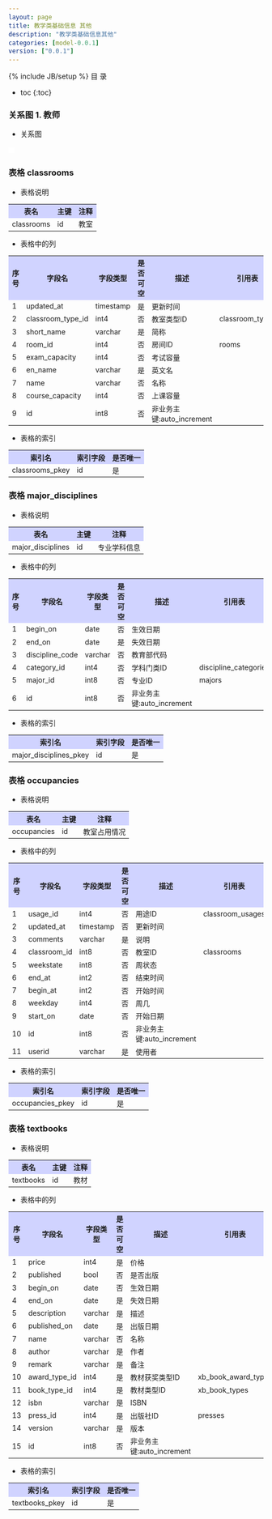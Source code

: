 ```yaml
---
layout: page
title: 教学类基础信息 其他
description: "教学类基础信息其他"
categories: [model-0.0.1]
version: ["0.0.1"]
---
```

{% include JB/setup %}
 目  录

* toc
{:toc}


### 关系图 1. 教师
  * 关系图
  
![教师](images/teacher.png)



### 表格 classrooms

  * 表格说明

<table class="table table-bordered table-striped table-condensed">
<tr><th style="background-color:#D0D3FF">表名</th><th style="background-color:#D0D3FF">主键</th><th style="background-color:#D0D3FF">注释</th>  </tr>
<tr><td>classrooms</td><td>id</td><td>教室</td>  </tr>
</table>

  * 表格中的列

<table class="table table-bordered table-striped table-condensed">
<tr><th style="background-color:#D0D3FF">序号</th><th style="background-color:#D0D3FF">字段名</th><th style="background-color:#D0D3FF">字段类型</th><th style="background-color:#D0D3FF">是否可空</th><th style="background-color:#D0D3FF">描述</th><th style="background-color:#D0D3FF">引用表</th>  </tr>
<tr><td>1</td><td>updated_at</td><td>timestamp</td><td>是</td><td>更新时间</td><td></td>  </tr>
<tr><td>2</td><td>classroom_type_id</td><td>int4</td><td>否</td><td>教室类型ID</td><td>classroom_types</td>  </tr>
<tr><td>3</td><td>short_name</td><td>varchar</td><td>是</td><td>简称</td><td></td>  </tr>
<tr><td>4</td><td>room_id</td><td>int4</td><td>否</td><td>房间ID</td><td>rooms</td>  </tr>
<tr><td>5</td><td>exam_capacity</td><td>int4</td><td>否</td><td>考试容量</td><td></td>  </tr>
<tr><td>6</td><td>en_name</td><td>varchar</td><td>是</td><td>英文名</td><td></td>  </tr>
<tr><td>7</td><td>name</td><td>varchar</td><td>否</td><td>名称</td><td></td>  </tr>
<tr><td>8</td><td>course_capacity</td><td>int4</td><td>否</td><td>上课容量</td><td></td>  </tr>
<tr><td>9</td><td>id</td><td>int8</td><td>否</td><td>非业务主键:auto_increment</td><td></td>  </tr>
</table>

 
  * 表格的索引

<table class="table table-bordered table-striped table-condensed">
  <tr>
<th style="background-color:#D0D3FF">索引名</th><th style="background-color:#D0D3FF">索引字段</th><th style="background-color:#D0D3FF">是否唯一</th>  </tr>
<tr><td>classrooms_pkey</td><td>id&nbsp;</td><td>是</td>  </tr>
</table>

### 表格 major_disciplines

  * 表格说明

<table class="table table-bordered table-striped table-condensed">
<tr><th style="background-color:#D0D3FF">表名</th><th style="background-color:#D0D3FF">主键</th><th style="background-color:#D0D3FF">注释</th>  </tr>
<tr><td>major_disciplines</td><td>id</td><td>专业学科信息</td>  </tr>
</table>

  * 表格中的列

<table class="table table-bordered table-striped table-condensed">
<tr><th style="background-color:#D0D3FF">序号</th><th style="background-color:#D0D3FF">字段名</th><th style="background-color:#D0D3FF">字段类型</th><th style="background-color:#D0D3FF">是否可空</th><th style="background-color:#D0D3FF">描述</th><th style="background-color:#D0D3FF">引用表</th>  </tr>
<tr><td>1</td><td>begin_on</td><td>date</td><td>否</td><td>生效日期</td><td></td>  </tr>
<tr><td>2</td><td>end_on</td><td>date</td><td>是</td><td>失效日期</td><td></td>  </tr>
<tr><td>3</td><td>discipline_code</td><td>varchar</td><td>否</td><td>教育部代码</td><td></td>  </tr>
<tr><td>4</td><td>category_id</td><td>int4</td><td>否</td><td>学科门类ID</td><td>discipline_categories</td>  </tr>
<tr><td>5</td><td>major_id</td><td>int8</td><td>否</td><td>专业ID</td><td>majors</td>  </tr>
<tr><td>6</td><td>id</td><td>int8</td><td>否</td><td>非业务主键:auto_increment</td><td></td>  </tr>
</table>

 
  * 表格的索引

<table class="table table-bordered table-striped table-condensed">
  <tr>
<th style="background-color:#D0D3FF">索引名</th><th style="background-color:#D0D3FF">索引字段</th><th style="background-color:#D0D3FF">是否唯一</th>  </tr>
<tr><td>major_disciplines_pkey</td><td>id&nbsp;</td><td>是</td>  </tr>
</table>

### 表格 occupancies

  * 表格说明

<table class="table table-bordered table-striped table-condensed">
<tr><th style="background-color:#D0D3FF">表名</th><th style="background-color:#D0D3FF">主键</th><th style="background-color:#D0D3FF">注释</th>  </tr>
<tr><td>occupancies</td><td>id</td><td>教室占用情况</td>  </tr>
</table>

  * 表格中的列

<table class="table table-bordered table-striped table-condensed">
<tr><th style="background-color:#D0D3FF">序号</th><th style="background-color:#D0D3FF">字段名</th><th style="background-color:#D0D3FF">字段类型</th><th style="background-color:#D0D3FF">是否可空</th><th style="background-color:#D0D3FF">描述</th><th style="background-color:#D0D3FF">引用表</th>  </tr>
<tr><td>1</td><td>usage_id</td><td>int4</td><td>否</td><td>用途ID</td><td>classroom_usages</td>  </tr>
<tr><td>2</td><td>updated_at</td><td>timestamp</td><td>否</td><td>更新时间</td><td></td>  </tr>
<tr><td>3</td><td>comments</td><td>varchar</td><td>是</td><td>说明</td><td></td>  </tr>
<tr><td>4</td><td>classroom_id</td><td>int8</td><td>否</td><td>教室ID</td><td>classrooms</td>  </tr>
<tr><td>5</td><td>weekstate</td><td>int8</td><td>否</td><td>周状态</td><td></td>  </tr>
<tr><td>6</td><td>end_at</td><td>int2</td><td>否</td><td>结束时间</td><td></td>  </tr>
<tr><td>7</td><td>begin_at</td><td>int2</td><td>否</td><td>开始时间</td><td></td>  </tr>
<tr><td>8</td><td>weekday</td><td>int4</td><td>否</td><td>周几</td><td></td>  </tr>
<tr><td>9</td><td>start_on</td><td>date</td><td>否</td><td>开始日期</td><td></td>  </tr>
<tr><td>10</td><td>id</td><td>int8</td><td>否</td><td>非业务主键:auto_increment</td><td></td>  </tr>
<tr><td>11</td><td>userid</td><td>varchar</td><td>是</td><td>使用者</td><td></td>  </tr>
</table>

 
  * 表格的索引

<table class="table table-bordered table-striped table-condensed">
  <tr>
<th style="background-color:#D0D3FF">索引名</th><th style="background-color:#D0D3FF">索引字段</th><th style="background-color:#D0D3FF">是否唯一</th>  </tr>
<tr><td>occupancies_pkey</td><td>id&nbsp;</td><td>是</td>  </tr>
</table>

### 表格 textbooks

  * 表格说明

<table class="table table-bordered table-striped table-condensed">
<tr><th style="background-color:#D0D3FF">表名</th><th style="background-color:#D0D3FF">主键</th><th style="background-color:#D0D3FF">注释</th>  </tr>
<tr><td>textbooks</td><td>id</td><td>教材</td>  </tr>
</table>

  * 表格中的列

<table class="table table-bordered table-striped table-condensed">
<tr><th style="background-color:#D0D3FF">序号</th><th style="background-color:#D0D3FF">字段名</th><th style="background-color:#D0D3FF">字段类型</th><th style="background-color:#D0D3FF">是否可空</th><th style="background-color:#D0D3FF">描述</th><th style="background-color:#D0D3FF">引用表</th>  </tr>
<tr><td>1</td><td>price</td><td>int4</td><td>是</td><td>价格</td><td></td>  </tr>
<tr><td>2</td><td>published</td><td>bool</td><td>否</td><td>是否出版</td><td></td>  </tr>
<tr><td>3</td><td>begin_on</td><td>date</td><td>否</td><td>生效日期</td><td></td>  </tr>
<tr><td>4</td><td>end_on</td><td>date</td><td>是</td><td>失效日期</td><td></td>  </tr>
<tr><td>5</td><td>description</td><td>varchar</td><td>是</td><td>描述</td><td></td>  </tr>
<tr><td>6</td><td>published_on</td><td>date</td><td>是</td><td>出版日期</td><td></td>  </tr>
<tr><td>7</td><td>name</td><td>varchar</td><td>否</td><td>名称</td><td></td>  </tr>
<tr><td>8</td><td>author</td><td>varchar</td><td>是</td><td>作者</td><td></td>  </tr>
<tr><td>9</td><td>remark</td><td>varchar</td><td>是</td><td>备注</td><td></td>  </tr>
<tr><td>10</td><td>award_type_id</td><td>int4</td><td>是</td><td>教材获奖类型ID</td><td>xb_book_award_types</td>  </tr>
<tr><td>11</td><td>book_type_id</td><td>int4</td><td>是</td><td>教材类型ID</td><td>xb_book_types</td>  </tr>
<tr><td>12</td><td>isbn</td><td>varchar</td><td>是</td><td>ISBN</td><td></td>  </tr>
<tr><td>13</td><td>press_id</td><td>int4</td><td>是</td><td>出版社ID</td><td>presses</td>  </tr>
<tr><td>14</td><td>version</td><td>varchar</td><td>是</td><td>版本</td><td></td>  </tr>
<tr><td>15</td><td>id</td><td>int8</td><td>否</td><td>非业务主键:auto_increment</td><td></td>  </tr>
</table>

 
  * 表格的索引

<table class="table table-bordered table-striped table-condensed">
  <tr>
<th style="background-color:#D0D3FF">索引名</th><th style="background-color:#D0D3FF">索引字段</th><th style="background-color:#D0D3FF">是否唯一</th>  </tr>
<tr><td>textbooks_pkey</td><td>id&nbsp;</td><td>是</td>  </tr>
</table>
